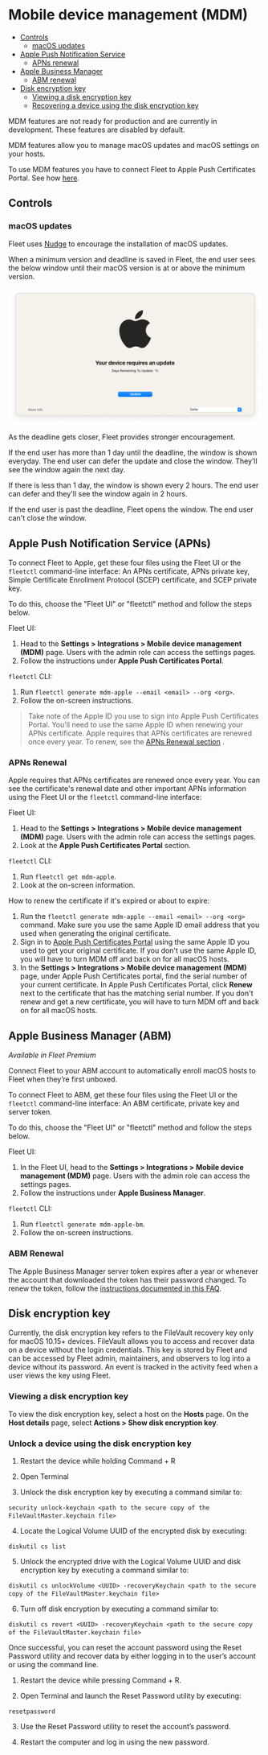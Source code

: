 # Mobile device management (MDM)

- [Controls](#controls)
  - [macOS updates](#macos-updates)
- [Apple Push Notification Service](#apple-push-notification-service-apns)
  - [APNs renewal](#apns-renewal)
- [Apple Business Manager](#apple-business-manager-abm)
  - [ABM renewal](#abm-renewal)
- [Disk encryption key](#disk-encryption-key)
  - [Viewing a disk encryption key](#viewing-a-disk-encryption-key)
  - [Recovering a device using the disk encryption key](#recover-a-device-using-the-disk-encryption-key)


MDM features are not ready for production and are currently in development. These features are disabled by default.

MDM features allow you to manage macOS updates and macOS settings on your hosts.

To use MDM features you have to connect Fleet to Apple Push Certificates Portal. See how [here](#apple-push-notification-service-apns).

## Controls

### macOS updates

Fleet uses [Nudge](https://github.com/macadmins/nudge) to encourage the installation of macOS updates.

When a minimum version and deadline is saved in Fleet, the end user sees the below window until their macOS version is at or above the minimum version.

![Fleet's architecture diagram](https://raw.githubusercontent.com/fleetdm/fleet/main/docs/images/nudge-window.png)

As the deadline gets closer, Fleet provides stronger encouragement.

If the end user has more than 1 day until the deadline, the window is shown everyday. The end user can defer the update and close the window. They’ll see the window again the next day.

If there is less than 1 day, the window is shown every 2 hours. The end user can defer and they'll see the window again in 2 hours.

If the end user is past the deadline, Fleet opens the window. The end user can't close the window.

## Apple Push Notification Service (APNs)

To connect Fleet to Apple, get these four files using the Fleet UI or the `fleetctl` command-line interface: An APNs certificate, APNs private key, Simple Certificate Enrollment Protocol (SCEP) certificate, and SCEP private key.

To do this, choose the "Fleet UI" or "fleetctl" method and follow the steps below.

Fleet UI:
1. Head to the **Settings > Integrations > Mobile device management (MDM)** page. Users with the admin role can access the settings pages.
2. Follow the instructions under **Apple Push Certificates Portal**.

`fleetctl` CLI:
1. Run `fleetctl generate mdm-apple --email <email> --org <org>`.
2. Follow the on-screen instructions.

> Take note of the Apple ID you use to sign into Apple Push Certificates Portal. You'll need to use the same Apple ID when renewing your APNs certificate. Apple requires that APNs certificates are renewed once every year. To renew, see the [APNs Renewal section](#apns-renewal) .

### APNs Renewal

Apple requires that APNs certificates are renewed once every year. You can see the certificate's renewal date and other important APNs information using the Fleet UI or the `fleetctl` command-line interface:

Fleet UI:
1. Head to the **Settings > Integrations > Mobile device management (MDM)** page. Users with the admin role can access the settings pages.
2. Look at the **Apple Push Certificates Portal** section.

`fleetctl` CLI:
1. Run `fleetctl get mdm-apple`.
2. Look at the on-screen information.

How to renew the certificate if it's expired or about to expire:

1. Run the `fleetctl generate mdm-apple --email <email> --org <org>` command. Make sure you use the same Apple ID email address that you used when generating the original certificate.
2. Sign in to [Apple Push Certificates Portal](https://identity.apple.com) using the same Apple ID you used to get your original certificate. If you don't use the same Apple ID, you will have to turn MDM off and back on for all macOS hosts.
3. In the **Settings > Integrations > Mobile device management (MDM)** page, under Apple Push Certificates portal, find the serial number of your current certificate. In Apple Push Certificates Portal, click  **Renew** next to the certificate that has the matching serial number. If you don't renew and get a new certificate, you will have to turn MDM off and back on for all macOS hosts.

## Apple Business Manager (ABM)

_Available in Fleet Premium_

Connect Fleet to your ABM account to automatically enroll macOS hosts to Fleet when they’re first unboxed.

To connect Fleet to ABM, get these four files using the Fleet UI or the `fleetctl` command-line interface: An ABM certificate, private key and server token.

To do this, choose the "Fleet UI" or "fleetctl" method and follow the steps below.

Fleet UI:
1. In the Fleet UI, head to the **Settings > Integrations > Mobile device management (MDM)** page. Users with the admin role can access the settings pages.
2. Follow the instructions under **Apple Business Manager**.

`fleetctl` CLI:
1. Run `fleetctl generate mdm-apple-bm`.
2. Follow the on-screen instructions.

### ABM Renewal

The Apple Business Manager server token expires after a year or whenever the account that downloaded the token has their password changed. To renew the token, follow the [instructions documented in this FAQ](https://fleetdm.com/docs/using-fleet/faq#how-can-i-renew-my-apple-business-manager-server-token).

## Disk encryption key

Currently, the disk encryption key refers to the FileVault recovery key only for macOS 10.15+ devices. FileVault allows you to access and recover data on a device without the login credentials. This key is stored by Fleet and can be accessed by Fleet admin, maintainers, and observers to log into a device without its password. An event is tracked in the activity feed when a user views the key using Fleet.

### Viewing a disk encryption key

To view the disk encryption key, select a host on the **Hosts** page. On the **Host details** page, select **Actions > Show disk encryption key**.

### Unlock a device using the disk encryption key

1. Restart the device while holding Command + R

2. Open Terminal

3. Unlock the disk encryption key by executing a command similar to:
```
security unlock-keychain <path to the secure copy of the 
FileVaultMaster.keychain file>
```

4. Locate the Logical Volume UUID of the encrypted disk by executing:
```
diskutil cs list
```

5. Unlock the encrypted drive with the Logical Volume UUID and disk encryption key by executing a command similar to:
```
diskutil cs unlockVolume <UUID> -recoveryKeychain <path to the secure copy of the FileVaultMaster.keychain file>
```
6. Turn off disk encryption by executing a command similar to: 
```
diskutil cs revert <UUID> -recoveryKeychain <path to the secure copy of the FileVaultMaster.keychain file>
```

Once successful, you can reset the account password using the Reset Password utility and recover data by either logging in to the user’s account or using the command line.

1. Restart the device while pressing Command + R.

2. Open Terminal and launch the Reset Password utility by executing:
```
resetpassword
```

3. Use the Reset Password utility to reset the account’s password.

4. Restart the computer and log in using the new password.

<meta name="pageOrderInSection" value="1500">